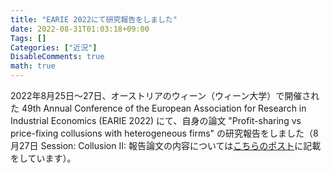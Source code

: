 ```yaml
---
title: "EARIE 2022にて研究報告をしました"
date: 2022-08-31T01:03:18+09:00
Tags: []
Categories: ["近況"]
DisableComments: true
math: true
---
```


2022年8月25日〜27日、オーストリアのウィーン（ウィーン大学）で開催された 49th Annual Conference of the European Association for Research in Industrial Economics (EARIE 2022) にて、自身の論文 "Profit-sharing vs price-fixing collusions with heterogeneous firms" の研究報告をしました（8月27日 Session: Collusion II: 報告論文の内容については[こちらのポスト](https://httrksk.github.io/jp/post/20211125/)に記載をしています）。<!--more-->

